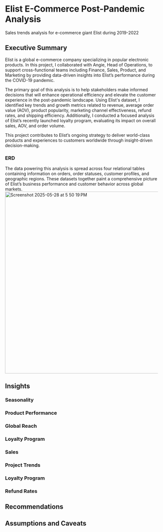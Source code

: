 # Elist E-Commerce Post-Pandemic Analysis
Sales trends analysis for e-commerce giant Elist during 2019-2022

## Executive Summary
Elist is a global e-commerce company specializing in popular electronic products. In this project, I collaborated with Angie, Head of Operations, to support cross-functional teams including Finance, Sales, Product, and Marketing by providing data-driven insights into Elist’s performance during the COVID-19 pandemic.

The primary goal of this analysis is to help stakeholders make informed decisions that will enhance operational efficiency and elevate the customer experience in the post-pandemic landscape. Using Elist's dataset, I identified key trends and growth metrics related to revenue, average order value (AOV), product popularity, marketing channel effectiveness, refund rates, and shipping efficiency. Additionally, I conducted a focused analysis of Elist’s recently launched loyalty program, evaluating its impact on overall sales, AOV, and order volume.

This project contributes to Elist’s ongoing strategy to deliver world-class products and experiences to customers worldwide through insight-driven decision-making.
      
### ERD
The data powering this analysis is spread across four relational tables containing information on orders, order statuses, customer profiles, and geographic regions. These datasets together paint a comprehensive picture of Elist’s business performance and customer behavior across global markets.
<img width="600" alt="Screenshot 2025-05-28 at 5 50 19 PM" src="https://github.com/user-attachments/assets/bd3fb415-f5b6-482b-8986-935b52777319" />

## Insights
### Seasonality
### Product Performance
### Global Reach
### Loyalty Program
### Sales
### Project Trends
### Loyalty Program
### Refund Rates

## Recommendations

## Assumptions and Caveats 

